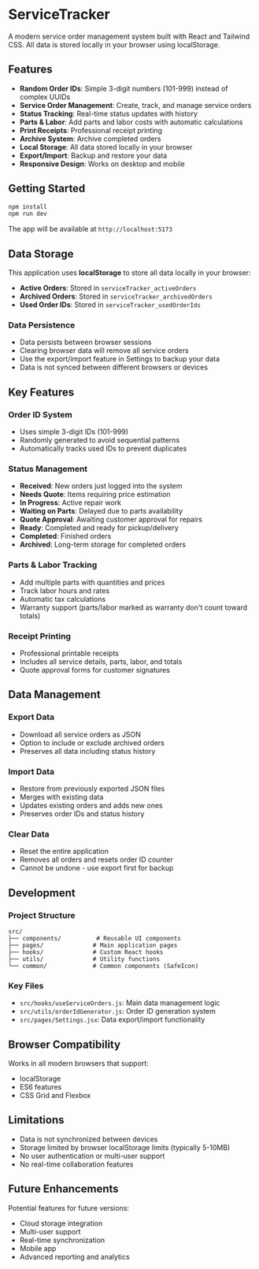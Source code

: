 # ServiceTracker

A modern service order management system built with React and Tailwind CSS. All data is stored locally in your browser using localStorage.

## Features

- **Random Order IDs**: Simple 3-digit numbers (101-999) instead of complex UUIDs
- **Service Order Management**: Create, track, and manage service orders
- **Status Tracking**: Real-time status updates with history
- **Parts & Labor**: Add parts and labor costs with automatic calculations
- **Print Receipts**: Professional receipt printing
- **Archive System**: Archive completed orders
- **Local Storage**: All data stored locally in your browser
- **Export/Import**: Backup and restore your data
- **Responsive Design**: Works on desktop and mobile

## Getting Started

```bash
npm install
npm run dev
```

The app will be available at `http://localhost:5173`

## Data Storage

This application uses **localStorage** to store all data locally in your browser:

- **Active Orders**: Stored in `serviceTracker_activeOrders`
- **Archived Orders**: Stored in `serviceTracker_archivedOrders`
- **Used Order IDs**: Stored in `serviceTracker_usedOrderIds`

### Data Persistence

- Data persists between browser sessions
- Clearing browser data will remove all service orders
- Use the export/import feature in Settings to backup your data
- Data is not synced between different browsers or devices

## Key Features

### Order ID System
- Uses simple 3-digit IDs (101-999)
- Randomly generated to avoid sequential patterns
- Automatically tracks used IDs to prevent duplicates

### Status Management
- **Received**: New orders just logged into the system
- **Needs Quote**: Items requiring price estimation
- **In Progress**: Active repair work
- **Waiting on Parts**: Delayed due to parts availability
- **Quote Approval**: Awaiting customer approval for repairs
- **Ready**: Completed and ready for pickup/delivery
- **Completed**: Finished orders
- **Archived**: Long-term storage for completed orders

### Parts & Labor Tracking
- Add multiple parts with quantities and prices
- Track labor hours and rates
- Automatic tax calculations
- Warranty support (parts/labor marked as warranty don't count toward totals)

### Receipt Printing
- Professional printable receipts
- Includes all service details, parts, labor, and totals
- Quote approval forms for customer signatures

## Data Management

### Export Data
- Download all service orders as JSON
- Option to include or exclude archived orders
- Preserves all data including status history

### Import Data
- Restore from previously exported JSON files
- Merges with existing data
- Updates existing orders and adds new ones
- Preserves order IDs and status history

### Clear Data
- Reset the entire application
- Removes all orders and resets order ID counter
- Cannot be undone - use export first for backup

## Development

### Project Structure
```
src/
├── components/          # Reusable UI components
├── pages/              # Main application pages
├── hooks/              # Custom React hooks
├── utils/              # Utility functions
└── common/             # Common components (SafeIcon)
```

### Key Files
- `src/hooks/useServiceOrders.js`: Main data management logic
- `src/utils/orderIdGenerator.js`: Order ID generation system
- `src/pages/Settings.jsx`: Data export/import functionality

## Browser Compatibility

Works in all modern browsers that support:
- localStorage
- ES6 features
- CSS Grid and Flexbox

## Limitations

- Data is not synchronized between devices
- Storage limited by browser localStorage limits (typically 5-10MB)
- No user authentication or multi-user support
- No real-time collaboration features

## Future Enhancements

Potential features for future versions:
- Cloud storage integration
- Multi-user support
- Real-time synchronization
- Mobile app
- Advanced reporting and analytics
